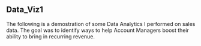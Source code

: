 ## Data_Viz1
The following is a demostration of some Data Analytics I performed on sales data. The goal was to identify ways to help Account Managers boost their ability to bring in recurring revenue.
